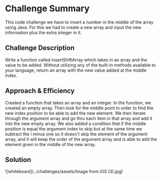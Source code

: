 # Challenge Summary
This code challenge we have to insert a number in the middle of the array using Java. For this we had to create a new array and input the new information plus the extra integer in it.

## Challenge Description
Write a function called insertShiftArray which takes in an array and the value to be added. Without utilizing any of the built-in methods available to your language, return an array with the new value added at the middle index.

## Approach & Efficiency
Created a function that takes an array and an integer. In the function, we created an empty array. Then look for the middle point in order to find the new index position to be able to add the new element. We then iterate through the argument array and go thru each item in that array and add it into the new empty array. We also added a condition that if the middle position is equal the argument index to skip but at the same time we subtract the i minus one so it doesn't skip the element of the argument array, and it will keep the order of the argument array and is able to add the element given in the middle of the new array.

## Solution
![whiteboard](../challenges/assets/Image from iOS (3).jpg)